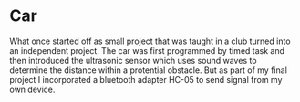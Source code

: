 # Car
What once started off as small project that was taught in a club turned into an independent project. The car was first programmed by timed task and then introduced the ultrasonic sensor which uses sound waves to determine the distance within a protential obstacle. But as part of my final project I incorporated a bluetooth adapter HC-05 to send signal from my own device. 
